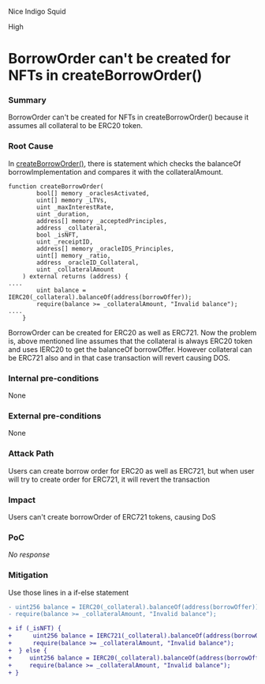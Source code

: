 Nice Indigo Squid

High

# BorrowOrder can't be created for NFTs in createBorrowOrder()

### Summary

BorrowOrder can't be created for NFTs in createBorrowOrder() because it assumes all collateral to be ERC20 token.

### Root Cause

In [createBorrowOrder()](https://github.com/sherlock-audit/2024-11-debita-finance-v3/blob/main/Debita-V3-Contracts/contracts/DebitaBorrowOffer-Factory.sol#L143C1-L144C66), there is statement which checks the balanceOf borrowImplementation and compares it with the collateralAmount.
```solidity
function createBorrowOrder(
        bool[] memory _oraclesActivated,
        uint[] memory _LTVs,
        uint _maxInterestRate,
        uint _duration,
        address[] memory _acceptedPrinciples,
        address _collateral,
        bool _isNFT,
        uint _receiptID,
        address[] memory _oracleIDS_Principles,
        uint[] memory _ratio,
        address _oracleID_Collateral,
        uint _collateralAmount
    ) external returns (address) {
....
        uint balance = IERC20(_collateral).balanceOf(address(borrowOffer));
        require(balance >= _collateralAmount, "Invalid balance");
....
    }
```
BorrowOrder can be created for ERC20 as well as ERC721. Now the problem is, above mentioned line assumes that the collateral is always ERC20 token and uses IERC20 to get the balanceOf  borrowOffer. However collateral can be ERC721 also and in that case transaction will revert causing DOS.

### Internal pre-conditions

None

### External pre-conditions

None

### Attack Path

Users can create borrow order for ERC20 as well as ERC721, but when user will try to create order for ERC721, it will revert the transaction

### Impact

Users can't create borrowOrder of ERC721 tokens, causing DoS

### PoC

_No response_

### Mitigation

Use those lines in a if-else statement
```diff
- uint256 balance = IERC20(_collateral).balanceOf(address(borrowOffer));
- require(balance >= _collateralAmount, "Invalid balance");

+ if (_isNFT) {
+      uint256 balance = IERC721(_collateral).balanceOf(address(borrowOffer));
+      require(balance >= _collateralAmount, "Invalid balance");
+  } else {
+     uint256 balance = IERC20(_collateral).balanceOf(address(borrowOffer));
+     require(balance >= _collateralAmount, "Invalid balance");
+ }
```